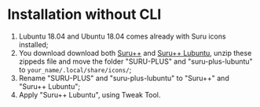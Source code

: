 # Installation without CLI

1. Lubuntu 18.04 and Ubuntu 18.04 comes already with Suru icons installed;
2. You download download both [Suru++](https://github.com/Magog64/SURU-PLUS/archive/master.zip) and [Suru++ Lubuntu](https://github.com/gusbemacbe/suru-plus-lubuntu/archive/master.zip), unzip these zippeds file and move the folder "SURU-PLUS" and "suru-plus-lubuntu" to `your_name/.local/share/icons/`;
3. Rename "SURU-PLUS" and "suru-plus-lubuntu" to "Suru++" and "Suru++ Lubuntu";
4. Apply "Suru++ Lubuntu", using Tweak Tool.